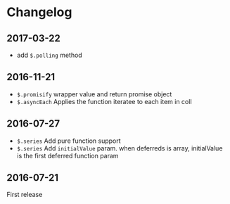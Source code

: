 # Changelog

## 2017-03-22
- add `$.polling` method

## 2016-11-21
- `$.promisify` wrapper value and return promise object
- `$.asyncEach` Applies the function iteratee to each item in coll

## 2016-07-27
- `$.series` Add pure function support
- `$.series` Add `initialValue` param. when deferreds is array, initialValue is the first deferred function param

## 2016-07-21
First release
